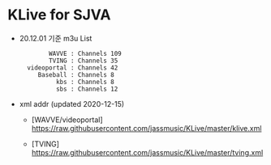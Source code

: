 # KLive for SJVA

* 20.12.01 기준 m3u List

              WAVVE : Channels 109
              TVING : Channels 35
        videoportal : Channels 42
           Baseball : Channels 8
                kbs : Channels 8
                sbs : Channels 12

* xml addr (updated 2020-12-15)

  - [WAVVE/videoportal]
    https://raw.githubusercontent.com/jassmusic/KLive/master/klive.xml

  - [TVING]
    https://raw.githubusercontent.com/jassmusic/KLive/master/tving.xml


